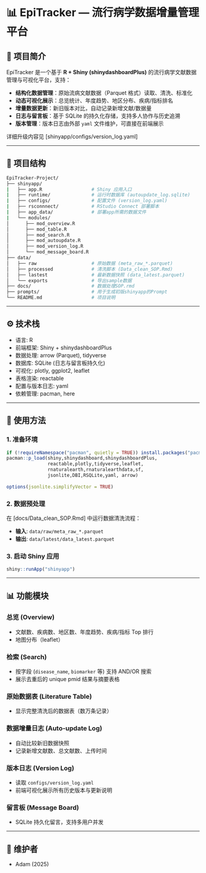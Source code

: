 # 📊 EpiTracker — 流行病学数据增量管理平台

## 📌 项目简介
EpiTracker 是一个基于 **R + Shiny (shinydashboardPlus)** 的流行病学文献数据管理与可视化平台，支持：

- **结构化数据管理**：原始流病文献数据（Parquet 格式）读取、清洗、标准化  
- **动态可视化展示**：总览统计、年度趋势、地区分布、疾病/指标排名  
- **增量数据更新**：新旧版本对比，自动记录新增文献/数据量  
- **日志与留言板**：基于 SQLite 的持久化存储，支持多人协作与历史追溯  
- **版本管理**：版本日志由外部 `yaml` 文件维护，可直接在前端展示  

详细升级内容见 [shinyapp/configs/version_log.yaml] 

---

## 📂 项目结构
```bash
EpiTracker-Project/
├── shinyapp/
|   ├── app.R                  # Shiny 应用入口
|   ├── runtime/               # 运行时数据库 (autoupdate_log.sqlite)
|   ├── configs/               # 配置文件 (version_log.yaml)
|   ├── rsconnnect/            # RStudio Connect 部署脚本
|   ├── app_data/              # 部署app所需的数据文件
|   └── modules/
│      ├── mod_overview.R
│      ├── mod_table.R
│      ├── mod_search.R
│      ├── mod_autoupdate.R
│      ├── mod_version_log.R
│      └── mod_message_board.R
├── data/
│   ├── raw                    # 原始数据 (meta_raw_*.parquet)
│   ├── processed              # 清洗脚本 (Data_clean_SOP.Rmd)
│   ├── lastest                # 最新数据快照 (data_latest.parquet)
│   └── exports                # 导出sample数据
├── docs/                      # 数据处理SOP.rmd
├── prompts/                   # 用于生成初版shinyapp的Prompt 
└── README.md                  # 项目说明
```

---

## ⚙️ 技术栈
- 语言: R  
- 前端框架: Shiny + shinydashboardPlus  
- 数据处理: arrow (Parquet), tidyverse  
- 数据库: SQLite (日志与留言板持久化)  
- 可视化: plotly, ggplot2, leaflet  
- 表格渲染: reactable  
- 配置与版本日志: yaml  
- 依赖管理: pacman, here  

---

## 🚀 使用方法

### 1. 准备环境
```r
if (!requireNamespace("pacman", quietly = TRUE)) install.packages("pacman")
pacman::p_load(shiny,shinydashboard,shinydashboardPlus,
               reactable,plotly,tidyverse,leaflet,
               rnaturalearth,rnaturalearthdata,sf,
               jsonlite,DBI,RSQLite,yaml, arrow)
               
options(jsonlite.simplifyVector = TRUE)
```

### 2. 数据预处理
在 [docs/Data_clean_SOP.Rmd] 中运行数据清洗流程：  
- **输入**: `data/raw/meta_raw_*.parquet`  
- **输出**: `data/latest/data_latest.parquet`  

### 3. 启动 Shiny 应用
```r
shiny::runApp("shinyapp")
```

---

## 📊 功能模块

### 总览 (Overview)
- 文献数、疾病数、地区数、年度趋势、疾病/指标 Top 排行  
- 地图分布（leaflet）  

### 检索 (Search)
- 按字段 (`disease_name`, `biomarker` 等) 支持 AND/OR 搜索  
- 展示去重后的 unique pmid 结果与摘要表格  

### 原始数据表 (Literature Table)
- 显示完整清洗后的数据表（数万条记录）  

### 数据增量日志 (Auto-update Log)
- 自动比较新旧数据快照  
- 记录新增文献数、总文献数、上传时间  

### 版本日志 (Version Log)
- 读取 `configs/version_log.yaml`  
- 前端可视化展示所有历史版本与更新说明  

### 留言板 (Message Board)
- SQLite 持久化留言，支持多用户并发  

---

## 👤 维护者
- Adam (2025)